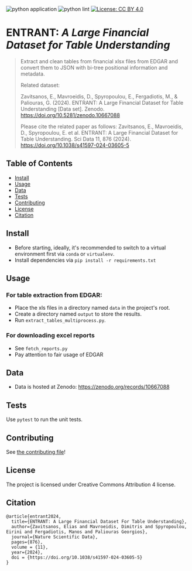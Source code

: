 ![python application](https://github.com/izavits/entrant/actions/workflows/python-app.yml/badge.svg)
![python lint](https://github.com/izavits/entrant/actions/workflows/python-lint.yml/badge.svg)
[![License: CC BY 4.0](https://img.shields.io/badge/License-CC_BY_4.0-lightgrey.svg)](https://creativecommons.org/licenses/by/4.0/)


# ENTRANT: *A Large Financial Dataset for Table Understanding*

> Extract and clean tables from financial xlsx files from EDGAR and convert them to JSON with
> bi-tree positional information and metadata.
> 
> Related dataset:
> 
> Zavitsanos, E., Mavroeidis, D., Spyropoulou, E., Fergadiotis, M., & Paliouras, G. (2024). ENTRANT: A Large Financial Dataset for Table Understanding [Data set]. Zenodo. https://doi.org/10.5281/zenodo.10667088
>
> Please cite the related paper as follows:
> Zavitsanos, E., Mavroeidis, D., Spyropoulou, E. et al. ENTRANT: A Large Financial Dataset for Table Understanding. Sci Data 11, 876 (2024). https://doi.org/10.1038/s41597-024-03605-5

## Table of Contents
- [Install](#install)
- [Usage](#usage)
- [Data](#data)
- [Tests](#tests)
- [Contributing](#contributing)
- [License](#license)
- [Citation](#citation)

## Install
- Before starting, ideally, it's recommended to switch to a virtual environment first via `conda` or `virtualenv`.
- Install dependencies via `pip install -r requirements.txt`

## Usage
### For table extraction from EDGAR:
- Place the xls files in a directory named `data` in the project's root.
- Create a directory named `output` to store the results.
- Run `extract_tables_multiprocess.py`.

### For downloading excel reports
- See `fetch_reports.py`
- Pay attention to fair usage of EDGAR

## Data
- Data is hosted at Zenodo: https://zenodo.org/records/10667088

## Tests
Use `pytest` to run the unit tests.

## Contributing

See [the contributing file](CONTRIBUTING.md)!

## License
The project is licensed under Creative Commons Attribution 4 license.

## Citation
```
@article{entrant2024,
  title={ENTRANT: A Large Financial Dataset For Table Understanding},
  author={Zavitsanos, Elias and Mavroeidis, Dimitris and Spyropoulou, Eirini and Fergadiotis, Manos and Paliouras Georgios},
  journal={Nature Scientific Data},
  pages={876},
  volume = {11},
  year={2024},
  doi = {https://doi.org/10.1038/s41597-024-03605-5}
}
```

